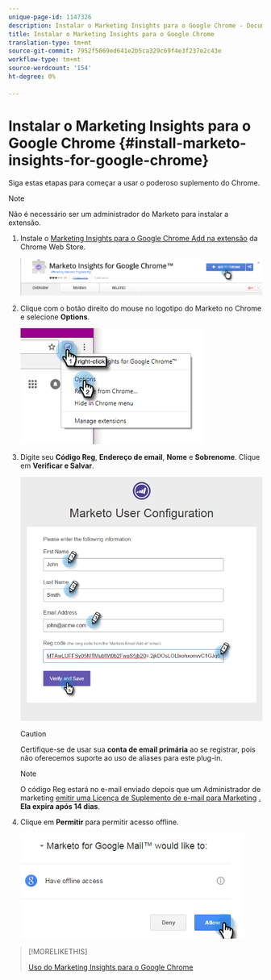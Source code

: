 ```yaml
---
unique-page-id: 1147326
description: Instalar o Marketing Insights para o Google Chrome - Documentos do Marketing - Documentação do produto
title: Instalar o Marketing Insights para o Google Chrome
translation-type: tm+mt
source-git-commit: 7952f5069ed641e2b5ca329c69f4e3f237e2c43e
workflow-type: tm+mt
source-wordcount: '154'
ht-degree: 0%

---
```



# Instalar o Marketing Insights para o Google Chrome {#install-marketo-insights-for-google-chrome}

Siga estas etapas para começar a usar o poderoso suplemento do Chrome.

>[!NOTE]
>
>Não é necessário ser um administrador do Marketo para instalar a extensão.

1. Instale o [Marketing Insights para o Google Chrome Add na extensão](https://chrome.google.com/webstore/detail/marketo-for-google-mail/jjkfbhajlmoeegbjgjipliamplidmbjb) da Chrome Web Store.

   ![](assets/image2015-10-5-10-3a24-3a7.png)

1. Clique com o botão direito do mouse no logotipo do Marketo no Chrome e selecione **Options**.

   ![](assets/two.png)

1. Digite seu **Código Reg**, **Endereço de email**, **Nome** e **Sobrenome**. Clique em **Verificar e Salvar**.

   ![](assets/three.png)

   >[!CAUTION]
   >
   >Certifique-se de usar sua **conta de email primária** ao se registrar, pois não oferecemos suporte ao uso de aliases para este plug-in.

   >[!NOTE]
   >
   >O código Reg estará no e-mail enviado depois que um Administrador de marketing [emitir uma Licença de Suplemento de e-mail para Marketing](/help/marketo/product-docs/marketo-sales-insight/msi-outlook-plugin/issue-a-marketo-email-add-in-license.md) [.](https://docs.marketo.com/pages/viewpage.action?pageid=7510848) **Ela expira após 14 dias**.

1. Clique em **Permitir** para permitir acesso offline.

   ![](assets/image2015-10-5-10-3a34-3a1.png)

>[!MORELIKETHIS]
>
>[Uso do Marketing Insights para o Google Chrome](/help/marketo/product-docs/marketo-sales-insight/msi-chrome-plugin/using-marketo-insights-for-google-chrome.md)
